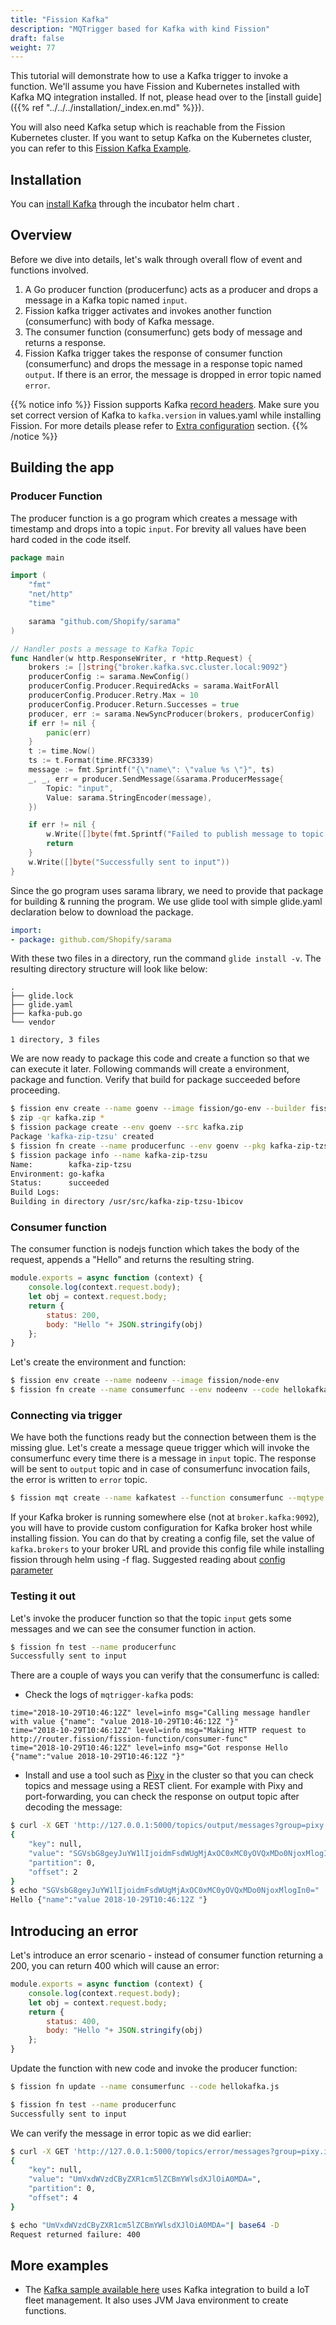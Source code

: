 ```yaml
---
title: "Fission Kafka"
description: "MQTrigger based for Kafka with kind Fission"
draft: false
weight: 77
---
```


This tutorial will demonstrate how to use a Kafka trigger to invoke a function.
We'll assume you have Fission and Kubernetes installed with Kafka MQ integration installed.
If not, please head over to the [install guide]({{% ref "../../../installation/_index.en.md" %}}).

You will also need Kafka setup which is reachable from the Fission Kubernetes cluster.
If you want to setup Kafka on the Kubernetes cluster, you can refer to this [Fission Kafka Example](https://github.com/fission/fission-kafka-sample#setup).

## Installation

You can [install Kafka](https://github.com/helm/charts/tree/master/incubator/kafka) through the incubator helm chart .

## Overview

Before we dive into details, let's walk through overall flow of event and functions involved.

1. A Go producer function (producerfunc) acts as a producer and drops a message in a Kafka topic named `input`.
2. Fission kafka trigger activates and invokes another function (consumerfunc) with body of Kafka message.
3. The consumer function (consumerfunc) gets body of message and returns a response.
4. Fission Kafka trigger takes the response of consumer function (consumerfunc) and drops the message in a response topic named `output`.
   If there is an error, the message is dropped in error topic named `error`.

{{% notice info %}}
Fission supports Kafka [record headers](https://issues.apache.org/jira/browse/KAFKA-4208).
Make sure you set correct version of Kafka to `kafka.version` in values.yaml while installing Fission.
For more details please refer to [Extra configuration](https://github.com/fission/fission/tree/master/charts/#extra-configuration-for-fission-all) section.
{{% /notice %}}

## Building the app

### Producer Function

The producer function is a go program which creates a message with timestamp and drops into a topic `input`.
For brevity all values have been hard coded in the code itself.

``` go
package main

import (
    "fmt"
    "net/http"
    "time"

    sarama "github.com/Shopify/sarama"
)

// Handler posts a message to Kafka Topic
func Handler(w http.ResponseWriter, r *http.Request) {
    brokers := []string{"broker.kafka.svc.cluster.local:9092"}
    producerConfig := sarama.NewConfig()
    producerConfig.Producer.RequiredAcks = sarama.WaitForAll
    producerConfig.Producer.Retry.Max = 10
    producerConfig.Producer.Return.Successes = true
    producer, err := sarama.NewSyncProducer(brokers, producerConfig)
    if err != nil {
        panic(err)
    }
    t := time.Now()
    ts := t.Format(time.RFC3339)
    message := fmt.Sprintf("{\"name\": \"value %s \"}", ts)
    _, _, err = producer.SendMessage(&sarama.ProducerMessage{
        Topic: "input",
        Value: sarama.StringEncoder(message),
    })

    if err != nil {
        w.Write([]byte(fmt.Sprintf("Failed to publish message to topic %s: %v", "input", err)))
        return
    }
    w.Write([]byte("Successfully sent to input"))
}
```

Since the go program uses sarama library, we need to provide that package for building & running the program.
We use glide tool with simple glide.yaml declaration below to download the package.

```yaml
import:
- package: github.com/Shopify/sarama
```

With these two files in a directory, run the command `glide install -v`.
The resulting directory structure will look like below:

```text
.
├── glide.lock
├── glide.yaml
├── kafka-pub.go
└── vendor

1 directory, 3 files
```

We are now ready to package this code and create a function so that we can execute it later.
Following commands will create a environment, package and function.
Verify that build for package succeeded before proceeding.

```sh
$ fission env create --name goenv --image fission/go-env --builder fission/go-builder
$ zip -qr kafka.zip *
$ fission package create --env goenv --src kafka.zip
Package 'kafka-zip-tzsu' created
$ fission fn create --name producerfunc --env goenv --pkg kafka-zip-tzsu --entrypoint Handler
$ fission package info --name kafka-zip-tzsu
Name:        kafka-zip-tzsu
Environment: go-kafka
Status:      succeeded
Build Logs:
Building in directory /usr/src/kafka-zip-tzsu-1bicov
```

### Consumer function

The consumer function is nodejs function which takes the body of the request, appends a "Hello" and returns the resulting string.

```js
module.exports = async function (context) {
    console.log(context.request.body);
    let obj = context.request.body;
    return {
        status: 200,
        body: "Hello "+ JSON.stringify(obj)
    };
}
```

Let's create the environment and function:

```bash
$ fission env create --name nodeenv --image fission/node-env
$ fission fn create --name consumerfunc --env nodeenv --code hellokafka.js
```

### Connecting via trigger

We have both the functions ready but the connection between them is the missing glue.
Let's create a message queue trigger which will invoke the consumerfunc every time there is a message in `input` topic.
The response will be sent to `output` topic and in case of consumerfunc invocation fails, the error is written to `error` topic.

```bash
$ fission mqt create --name kafkatest --function consumerfunc --mqtype kafka --topic input --resptopic output --errortopic error
```

If your Kafka broker is running somewhere else (not at `broker.kafka:9092`), you will have to provide custom configuration for Kafka broker host while installing fission.
You can do that by creating a config file, set the value of `kafka.brokers` to your broker URL and provide this config file while installing fission through helm using -f flag.
Suggested reading about [config parameter](https://github.com/fission/fission/blob/master/charts/fission-all/values.yaml) 

### Testing it out

Let's invoke the producer function so that the topic `input` gets some messages and we can see the consumer function in action.

```bash
$ fission fn test --name producerfunc
Successfully sent to input
```

There are a couple of ways you can verify that the consumerfunc is called:

- Check the logs of `mqtrigger-kafka` pods:

```text
time="2018-10-29T10:46:12Z" level=info msg="Calling message handler with value {"name": "value 2018-10-29T10:46:12Z "}"
time="2018-10-29T10:46:12Z" level=info msg="Making HTTP request to http://router.fission/fission-function/consumer-func"
time="2018-10-29T10:46:12Z" level=info msg="Got response Hello {"name":"value 2018-10-29T10:46:12Z "}"
```

- Install and use a tool such as [Pixy](https://github.com/mailgun/kafka-pixy) in the cluster so that you can check topics and message using a REST client.
  For example with Pixy and port-forwarding, you can check the response on output topic after decoding the message:

```bash
$ curl -X GET 'http://127.0.0.1:5000/topics/output/messages?group=pixy.io'
{
    "key": null,
    "value": "SGVsbG8geyJuYW1lIjoidmFsdWUgMjAxOC0xMC0yOVQxMDo0NjoxMlogIn0=",
    "partition": 0,
    "offset": 2
}
$ echo "SGVsbG8geyJuYW1lIjoidmFsdWUgMjAxOC0xMC0yOVQxMDo0NjoxMlogIn0=" | base64 -D
Hello {"name":"value 2018-10-29T10:46:12Z "}
```

## Introducing an error

Let's introduce an error scenario - instead of consumer function returning a 200, you can return 400 which will cause an error:

```js
module.exports = async function (context) {
    console.log(context.request.body);
    let obj = context.request.body;
    return {
        status: 400,
        body: "Hello "+ JSON.stringify(obj)
    };
}
```

Update the function with new code and invoke the producer function:

```bash
$ fission fn update --name consumerfunc --code hellokafka.js

$ fission fn test --name producerfunc
Successfully sent to input
```

We can verify the message in error topic as we did earlier:

```bash
$ curl -X GET 'http://127.0.0.1:5000/topics/error/messages?group=pixy.io'
{
    "key": null,
    "value": "UmVxdWVzdCByZXR1cm5lZCBmYWlsdXJlOiA0MDA=",
    "partition": 0,
    "offset": 4
}

$ echo "UmVxdWVzdCByZXR1cm5lZCBmYWlsdXJlOiA0MDA="| base64 -D
Request returned failure: 400
```

## More examples

- The [Kafka sample available here](https://github.com/fission/fission-kafka-sample) uses Kafka integration to build a IoT fleet management.
  It also uses JVM Java environment to create functions.
